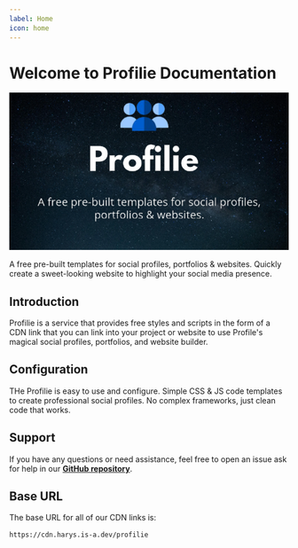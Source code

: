```yaml
---
label: Home
icon: home
---
```

# Welcome to Profilie Documentation
![](media/cover.png)

A free pre-built templates for social profiles, portfolios & websites. Quickly create a sweet-looking website to highlight your social media presence.


## Introduction
Profilie is a service that provides free styles and scripts in the form of a CDN link that you can link into your project or website to use Profile's magical social profiles, portfolios, and website builder. 

## Configuration
THe Profilie is easy to use and configure. Simple CSS & JS code templates to create professional social profiles. No complex frameworks, just clean code that works.

## Support
If you have any questions or need assistance, feel free to open an issue ask for help in our [**GitHub repository**](https://github.com/profilie/profilie).

## Base URL
The base URL for all of our CDN links is:
```
https://cdn.harys.is-a.dev/profilie
```
